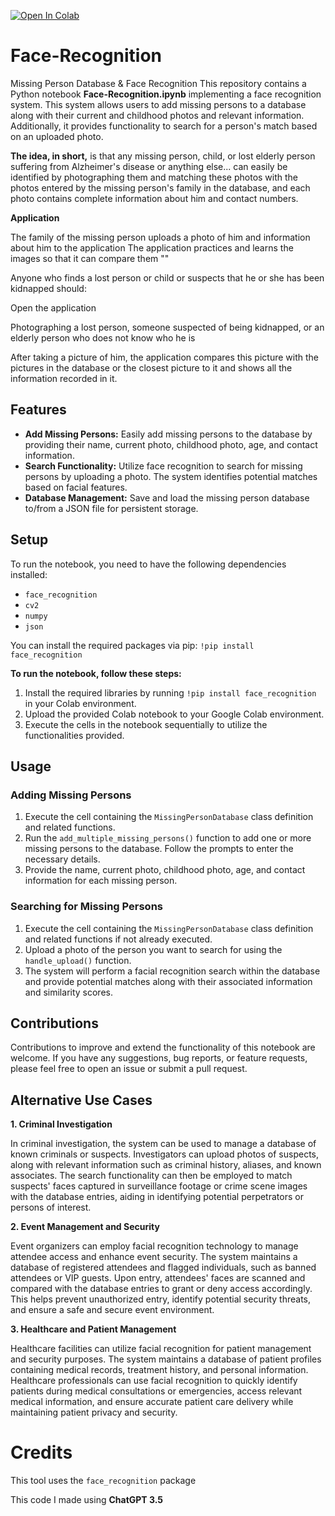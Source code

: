 
[![Open In Colab](https://colab.research.google.com/assets/colab-badge.svg)](https://colab.research.google.com/drive/1Z7wxEWmcgMRur_TnA5Z5EYY4Rd9Ia_gb?usp=sharing)

# Face-Recognition

Missing Person Database &amp; Face Recognition
This repository contains a Python notebook **Face-Recognition.ipynb** implementing a face recognition system. This system allows users to add missing persons to a database along with their current and childhood photos and relevant information. Additionally, it provides functionality to search for a person's match based on an uploaded photo.

**The idea, in short,** is that any missing person, child, or lost elderly person suffering from Alzheimer's disease or anything else... can easily be identified by photographing them and matching these photos with the photos entered by the missing person's family in the database, and each photo contains complete information about him and contact numbers.

**Application**

The family of the missing person uploads a photo of him and information about him to the application
The application practices and learns the images so that it can compare them
""

Anyone who finds a lost person or child or suspects that he or she has been kidnapped should:

Open the application

Photographing a lost person, someone suspected of being kidnapped, or an elderly person who does not know who he is

After taking a picture of him, the application compares this picture with the pictures in the database or the closest picture to it and shows all the information recorded in it.

## Features

-   **Add Missing Persons:** Easily add missing persons to the database by providing their name, current photo, childhood photo, age, and contact information.
-   **Search Functionality:** Utilize face recognition to search for missing persons by uploading a photo. The system identifies potential matches based on facial features.
-   **Database Management:** Save and load the missing person database to/from a JSON file for persistent storage.


## Setup

To run the notebook, you need to have the following dependencies installed:

-   `face_recognition`
-   `cv2`
-   `numpy`
-   `json`

You can install the required packages via pip:
`!pip install face_recognition`

**To run the notebook, follow these steps:**

1.  Install the required libraries by running `!pip install face_recognition` in your Colab environment.
2.  Upload the provided Colab notebook to your Google Colab environment.
3.  Execute the cells in the notebook sequentially to utilize the functionalities provided.

## Usage

### Adding Missing Persons

1.  Execute the cell containing the `MissingPersonDatabase` class definition and related functions.
2.  Run the `add_multiple_missing_persons()` function to add one or more missing persons to the database. Follow the prompts to enter the necessary details.
3.  Provide the name, current photo, childhood photo, age, and contact information for each missing person.

### Searching for Missing Persons

1.  Execute the cell containing the `MissingPersonDatabase` class definition and related functions if not already executed.
2.  Upload a photo of the person you want to search for using the `handle_upload()` function.
3.  The system will perform a facial recognition search within the database and provide potential matches along with their associated information and similarity scores.

## Contributions

Contributions to improve and extend the functionality of this notebook are welcome. If you have any suggestions, bug reports, or feature requests, please feel free to open an issue or submit a pull request.

## Alternative Use Cases

**1. Criminal Investigation**

In criminal investigation, the system can be used to manage a database of known criminals or suspects. Investigators can upload photos of suspects, along with relevant information such as criminal history, aliases, and known associates. The search functionality can then be employed to match suspects' faces captured in surveillance footage or crime scene images with the database entries, aiding in identifying potential perpetrators or persons of interest.

**2. Event Management and Security**

Event organizers can employ facial recognition technology to manage attendee access and enhance event security. The system maintains a database of registered attendees and flagged individuals, such as banned attendees or VIP guests. Upon entry, attendees' faces are scanned and compared with the database entries to grant or deny access accordingly. This helps prevent unauthorized entry, identify potential security threats, and ensure a safe and secure event environment.

**3. Healthcare and Patient Management**

Healthcare facilities can utilize facial recognition for patient management and security purposes. The system maintains a database of patient profiles containing medical records, treatment history, and personal information. Healthcare professionals can use facial recognition to quickly identify patients during medical consultations or emergencies, access relevant medical information, and ensure accurate patient care delivery while maintaining patient privacy and security.

# Credits

This tool uses the `face_recognition` package 

This code I made using **ChatGPT 3.5**
